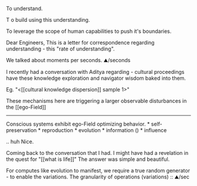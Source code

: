 To understand.

T o build using this understanding.

To leverage the scope of human capabilities to push it's boundaries.  

Dear Engineers,
This is a letter for correspondence regarding understanding - this "rate of understanding".

We talked about moments per seconds. ⛰️/seconds

I recently had a conversation with Aditya regarding - cultural proceedings have these knowledge exploration and navigator wisdom baked into them. 

Eg.
"<[[cultural knowledge dispersion]] sample 1>"

These mechanisms here are triggering a larger observable disturbances in the [[ego-Field]]

---

Conscious systems exhibit ego-Field optimizing behavior.
	* self-preservation 
	* reproduction
	* evolution
	* information (<rename>)
	* influence

.. huh Nice.

Coming back to the conversation that I had. I might have had a revelation in the quest for "[[what is life]]"
The answer was simple and beautiful. 

For computes like evolution to manifest, we require a true random generator - to enable the variations. 
The granularity of operations (variations) :: ⛰️/sec



